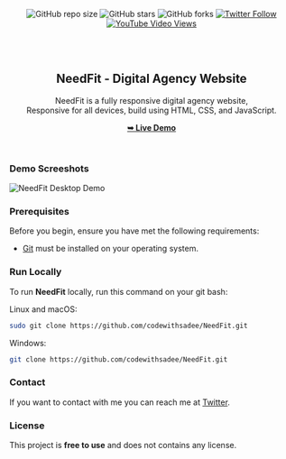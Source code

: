 <div align="center">
  
  ![GitHub repo size](https://img.shields.io/github/repo-size/codewithsadee/NeedFit)
  ![GitHub stars](https://img.shields.io/github/stars/codewithsadee/NeedFit?style=social)
  ![GitHub forks](https://img.shields.io/github/forks/codewithsadee/NeedFit?style=social)
[![Twitter Follow](https://img.shields.io/twitter/follow/codewithsadee_?style=social)](https://twitter.com/intent/follow?screen_name=codewithsadee_)
  [![YouTube Video Views](https://img.shields.io/youtube/views/olASpEtIwRY?style=social)](https://youtu.be/olASpEtIwRY)

  <br />
  <br />

  <h2 align="center">NeedFit - Digital Agency Website</h2>

  NeedFit is a fully responsive digital agency website, <br />Responsive for all devices, build using HTML, CSS, and JavaScript.

  <a href="https://codewithsadee.github.io/NeedFit/"><strong>➥ Live Demo</strong></a>

</div>

<br />

### Demo Screeshots

![NeedFit Desktop Demo](./readme-images/desktop.png "Desktop Demo")

### Prerequisites

Before you begin, ensure you have met the following requirements:

* [Git](https://git-scm.com/downloads "Download Git") must be installed on your operating system.

### Run Locally

To run **NeedFit** locally, run this command on your git bash:

Linux and macOS:

```bash
sudo git clone https://github.com/codewithsadee/NeedFit.git
```

Windows:

```bash
git clone https://github.com/codewithsadee/NeedFit.git
```

### Contact

If you want to contact with me you can reach me at [Twitter](https://www.twitter.com/codewithsadee).

### License

This project is **free to use** and does not contains any license.
